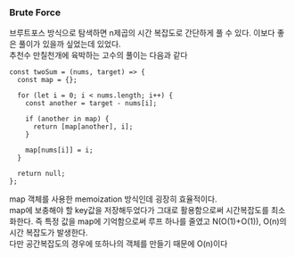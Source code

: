 ### Brute Force

브루트포스 방식으로 탐색하면 n제곱의 시간 복잡도로 간단하게 풀 수 있다. 이보다 좋은 풀이가 있을까 싶었는데 있었다.  
추천수 만칠천개에 육박하는 고수의 풀이는 다음과 같다

```
const twoSum = (nums, target) => {
  const map = {};

  for (let i = 0; i < nums.length; i++) {
    const another = target - nums[i];

    if (another in map) {
      return [map[another], i];
    }

    map[nums[i]] = i;
  }

  return null;
};
```

map 객체를 사용한 memoization 방식인데 굉장히 효율적이다.  
map에 보충해야 할 key값을 저장해두었다가 그대로 활용함으로써 시간복잡도를 최소화한다. 즉 특정 값을 map에 기억함으로써 루프 하나를 줄였고 N(O(1)+O(1)), O(n)의 시간 복잡도가 발생한다.  
다만 공간복잡도의 경우에 또하나의 객체를 만들기 때문에 O(n)이다

